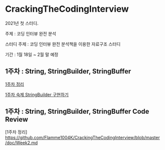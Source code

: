 # CrackingTheCodingInterview

2021년 첫 스터디.

주제 : 코딩 인터뷰 완전 분석

스터디 주제 : 코딩 인터뷰 완전 분석책을 이용한 자료구조 스터디

기간 : 1월 18일 ~ 2월 말 예정

## 1주차 : String, StringBuilder, StringBuffer

[1주차 정리](https://github.com/Flamme1004K/CrackingTheCodingInterview/blob/master/doc/Week1.md)

[1주차 숙제 StringBuilder 구현하기](https://github.com/Flamme1004K/CrackingTheCodingInterview/blob/master/src/study/crackingthecodinginterview/Week1.java)


## 1주차 : String, StringBuilder, StringBuffer Code Review
[1주차 정리] https://github.com/Flamme1004K/CrackingTheCodingInterview/blob/master/doc/Week2.md
